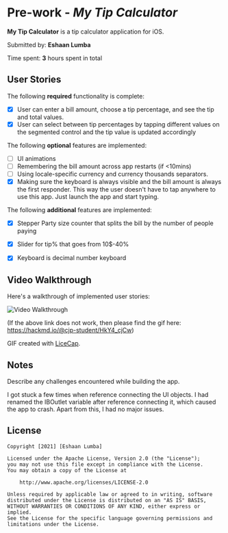 # Pre-work - *My Tip Calculator*

**My Tip Calculator** is a tip calculator application for iOS.

Submitted by: **Eshaan Lumba**

Time spent: **3** hours spent in total

## User Stories

The following **required** functionality is complete:

* [X] User can enter a bill amount, choose a tip percentage, and see the tip and total values.
* [X] User can select between tip percentages by tapping different values on the segmented control and the tip value is updated accordingly

The following **optional** features are implemented:

* [ ] UI animations
* [ ] Remembering the bill amount across app restarts (if <10mins)
* [ ] Using locale-specific currency and currency thousands separators.
* [X] Making sure the keyboard is always visible and the bill amount is always the first responder. This way the user doesn't have to tap anywhere to use this app. Just launch the app and start typing.

The following **additional** features are implemented:

- [X] Stepper Party size counter that splits the bill by the number of people paying
- [X] Slider for tip% that goes from 10$-40%
- [X] Keyboard is decimal number keyboard


## Video Walkthrough

Here's a walkthrough of implemented user stories:

<img src='https://i.imgur.com/MPBArXC.gif' title='Video Walkthrough' width='' alt='Video Walkthrough' />

(If the above link does not work, then please find the gif here: https://hackmd.io/@cjp-student/HkY4_cjCw)



GIF created with [LiceCap](http://www.cockos.com/licecap/).

## Notes

Describe any challenges encountered while building the app.

I got stuck a few times when reference connecting the UI objects. I had renamed the IBOutlet variable after 
reference connecting it, which caused the app to crash. Apart from this, I had no major issues. 


## License

    Copyright [2021] [Eshaan Lumba]

    Licensed under the Apache License, Version 2.0 (the "License");
    you may not use this file except in compliance with the License.
    You may obtain a copy of the License at

        http://www.apache.org/licenses/LICENSE-2.0

    Unless required by applicable law or agreed to in writing, software
    distributed under the License is distributed on an "AS IS" BASIS,
    WITHOUT WARRANTIES OR CONDITIONS OF ANY KIND, either express or implied.
    See the License for the specific language governing permissions and
    limitations under the License.
